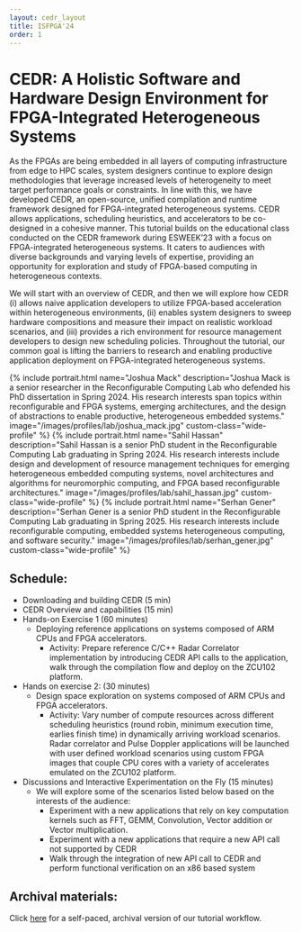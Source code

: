 ```yaml
---
layout: cedr_layout
title: ISFPGA'24
order: 1
---
```


# CEDR: A Holistic Software and Hardware Design Environment for FPGA-Integrated Heterogeneous Systems

As the FPGAs are being embedded in all layers of computing infrastructure from edge to HPC scales, system designers continue to explore design methodologies that leverage increased levels of heterogeneity to meet target performance goals or constraints. In line with this, we have developed CEDR, an open-source, unified compilation and runtime framework designed for FPGA-integrated heterogeneous systems. CEDR allows applications, scheduling heuristics, and accelerators to be co-designed in a cohesive manner. This tutorial builds on the educational class conducted on the CEDR framework during ESWEEK’23 with a focus on FPGA-integrated heterogeneous systems. It caters to audiences with diverse backgrounds and varying levels of expertise, providing an opportunity for exploration and study of FPGA-based computing in heterogeneous contexts.

We will start with an overview of CEDR, and then we will explore how CEDR (i) allows naive application developers to utilize FPGA-based acceleration within heterogeneous environments, (ii) enables system designers to sweep hardware compositions and measure their impact on realistic workload scenarios, and (iii) provides a rich environment for resource management developers to design new scheduling policies. Throughout the tutorial, our common goal is lifting the barriers to research and enabling productive application deployment on FPGA-integrated heterogeneous systems.

<div style="display: flex; gap: 2rem; justify-content: center; align-items: flex-start;">
{%
  include portrait.html
  name="Joshua Mack"
  description="Joshua Mack is a senior researcher in the Reconfigurable Computing Lab who defended his PhD dissertation in Spring 2024. His research interests span topics within reconfigurable and FPGA systems, emerging architectures, and the design of abstractions to enable productive, heterogeneous embedded systems."
  image="/images/profiles/lab/joshua_mack.jpg"
  custom-class="wide-profile"
%}
{%
  include portrait.html
  name="Sahil Hassan"
  description="Sahil Hassan is a senior PhD student in the Reconfigurable Computing Lab graduating in Spring 2024. His research interests include design and development of resource management techniques for emerging heterogeneous embedded computing systems, novel architectures and algorithms for neuromorphic computing, and FPGA based reconfigurable architectures."
  image="/images/profiles/lab/sahil_hassan.jpg"
  custom-class="wide-profile"
%}
{% 
  include portrait.html
  name="Serhan Gener"
  description="Serhan Gener is a senior PhD student in the Reconfigurable Computing Lab graduating in Spring 2025. His research interests include reconfigurable computing, embedded systems heterogeneous computing, and software security."
  image="/images/profiles/lab/serhan_gener.jpg"
  custom-class="wide-profile"
%}
</div>

## Schedule:

- Downloading and building CEDR (5 min)  
- CEDR Overview and capabilities (15 min) 
- Hands-on Exercise 1 (60 minutes) 
  - Deploying reference applications on systems composed of ARM CPUs and FPGA accelerators.  
    - Activity: Prepare reference C/C++ Radar Correlator implementation by introducing CEDR API calls to the application, walk through the compilation flow and deploy on the ZCU102 platform. 
- Hands on exercise 2: (30 minutes)
  - Design space exploration on systems composed of ARM CPUs and FPGA accelerators.  
    - Activity: Vary number of compute resources across different scheduling heuristics (round robin, minimum execution time, earlies finish time) in dynamically arriving workload scenarios. Radar correlator and Pulse Doppler applications will be launched with user defined workload scenarios using custom FPGA images that couple CPU cores with a variety of accelerates emulated on the ZCU102 platform. 
- Discussions and Interactive Experimentation on the Fly (15 minutes) 
  - We will explore some of the scenarios listed below based on the interests of the audience:  
    - Experiment with a new applications that rely on key computation kernels such as FFT, GEMM, Convolution, Vector addition or Vector multiplication.  
    - Experiment with a new applications that require a new API call not supported by CEDR 
    - Walk through the integration of new API call to CEDR and perform functional verification on an x86 based system 


## Archival materials:

Click [here](/presentations/tutorials/fpga24/tutorial/) for a self-paced, archival version of our tutorial workflow.
